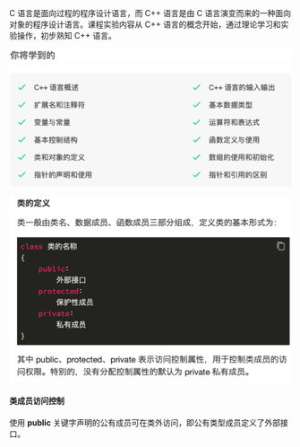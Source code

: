 C 语言是面向过程的程序设计语言，而 C++ 语言是由 C 语言演变而来的一种面向对象的程序设计语言。课程实验内容从 C++ 语言的概念开始，通过理论学习和实验操作，初步熟知 C++ 语言。

![image-20220316162501380](README.assets/image-20220316162501380.png)

![image-20220325114823875](README.assets/image-20220325114823875.png)

#### 类成员访问控制

使用 **public** 关键字声明的公有成员可在类外访问，即公有类型成员定义了外部接口。
